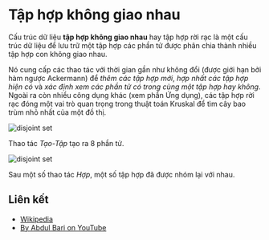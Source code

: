 # Tập hợp không giao nhau

Cấu trúc dữ liệu **tập hợp không giao nhau** hay tập hợp rời rạc là một cấu trúc dữ liệu để lưu trữ một tập hợp các phần tử được phân chia thành nhiều tập hợp con không giao nhau.

Nó cung cấp các thao tác với thời gian gần như không đổi (được giới hạn bởi hàm ngược Ackermann) để *thêm các tập hợp mới*, *hợp nhất các tập hợp hiện có* và *xác định xem các phần tử có trong cùng một tập hợp hay không*. Ngoài ra còn nhiều công dụng khác (xem phần Ứng dụng), các tập hợp rời rạc đóng một vai trò quan trọng trong thuật toán Kruskal để tìm cây bao trùm nhỏ nhất của một đồ thị.

![disjoint set](https://upload.wikimedia.org/wikipedia/commons/6/67/Dsu_disjoint_sets_init.svg)

Thao tác *Tạo-Tập* tạo ra 8 phần tử.

![disjoint set](https://upload.wikimedia.org/wikipedia/commons/a/ac/Dsu_disjoint_sets_final.svg)

Sau một số thao tác *Hợp*, một số tập hợp đã được nhóm lại với nhau.

## Liên kết

- [Wikipedia](https://en.wikipedia.org/wiki/Disjoint-set_data_structure)
- [By Abdul Bari on YouTube](https://www.youtube.com/watch?v=wU6udHRIkcc&index=14&t=0s&list=PLLXdhg_r2hKA7DPDsunoDZ-Z769jWn4R8)